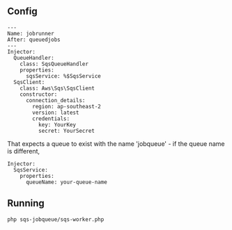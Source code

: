 

## Config

```
---
Name: jobrunner
After: queuedjobs
---
Injector:
  QueueHandler:
    class: SqsQueueHandler
    properties:
      sqsService: %$SqsService
  SqsClient:
    class: Aws\Sqs\SqsClient
    constructor:
      connection_details: 
        region: ap-southeast-2
        version: latest
        credentials: 
          key: YourKey
          secret: YourSecret
```


That expects a queue to exist with the name 'jobqueue' - if the queue name is different, 

```
Injector:
  SqsService:
    properties:
      queueName: your-queue-name

```

## Running

```
php sqs-jobqueue/sqs-worker.php
```
